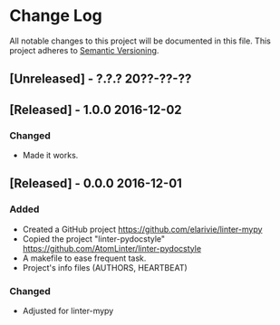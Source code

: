 # Change Log
All notable changes to this project will be documented in this file.
This project adheres to [Semantic Versioning](http://semver.org/).

## [Unreleased] - ?.?.? 20??-??-??

## [Released] - 1.0.0 2016-12-02

### Changed
- Made it works.

## [Released] - 0.0.0 2016-12-01
### Added
- Created a GitHub project https://github.com/elarivie/linter-mypy
- Copied the project "linter-pydocstyle" <https://github.com/AtomLinter/linter-pydocstyle>
- A makefile to ease frequent task.
- Project's info files (AUTHORS, HEARTBEAT)

### Changed
- Adjusted for linter-mypy
